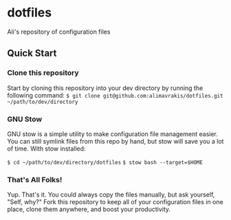 # dotfiles

Ali's repository of configuration files

## Quick Start

### Clone this repository

Start by cloning this repository into your dev directory by running the following command:
`$ git clone git@github.com:alimavrakis/dotfiles.git ~/path/to/dev/directory`

### GNU Stow

GNU stow is a simple utility to make configuration file management easier. You can still symlink files from this repo by hand, but stow will save you a lot of time. With stow installed:

`$ cd ~/path/to/dev/directory/dotfiles`
`$ stow bash --target=$HOME`

### That's All Folks!

Yup. That's it. You could always copy the files manually, but ask yourself, "Self, why?" Fork this repository to keep all of your configuration files in one place, clone them anywhere, and boost your productivity.
